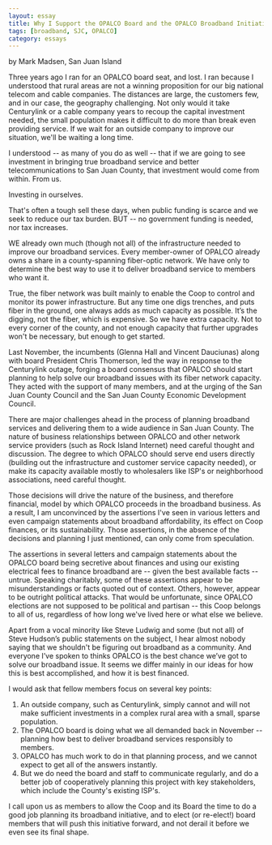 ```yaml
---
layout: essay
title: Why I Support the OPALCO Board and the OPALCO Broadband Initiative 
tags: [broadband, SJC, OPALCO]
category: essays 
---
```


by Mark Madsen, San Juan Island

Three years ago I ran for an OPALCO board seat, and lost.  I ran because I understood that rural areas are not a winning proposition for our big national telecom and cable companies.  The distances are large, the customers few, and in our case, the geography challenging.  Not only would it take Centurylink or a cable company years to recoup the capital investment needed, the small population makes it difficult to do more than break even providing service.  If we wait for an outside company to improve our situation, we'll be waiting a long time.  

I understood -- as many of you do as well -- that if we are going to see investment in bringing true broadband service and better telecommunications to San Juan County, that investment would come from within. From us.  

Investing in ourselves.  

That's often a tough sell these days, when public funding is scarce and we seek to reduce our tax burden.  BUT -- no government funding is needed, nor tax increases.  

WE already own much (though not all) of the infrastructure needed to improve our broadband services.  Every member-owner of OPALCO already owns a share in a county-spanning fiber-optic network.  We have only to determine the best way to use it to deliver broadband service to members who want it.

True, the fiber network was built mainly to enable the Coop to control and monitor its power infrastructure.  But any time one digs trenches, and puts fiber in the ground, one always adds as much capacity as possible.  It’s the digging, not the fiber, which is expensive.  So we have extra capacity.  Not to every corner of the county, and not enough capacity that further upgrades won't be necessary, but enough to get started.  

Last November, the incumbents (Glenna Hall and Vincent Dauciunas) along with board President Chris Thomerson, led the way in response to the Centurylink outage, forging a board consensus that OPALCO should start planning to help solve our broadband issues with its fiber network capacity.  They acted with the support of many members, and at the urging of the San Juan County Council and the San Juan County Economic Development Council.  

There are major challenges ahead in the process of planning broadband services and delivering them to a wide audience in San Juan County.  The nature of business relationships between OPALCO and other network service providers (such as Rock Island Internet) need careful thought and discussion.  The degree to which OPALCO should serve end users directly (building out the infrastructure and customer service capacity needed), or make its capacity available mostly to wholesalers like ISP's or neighborhood associations, need careful thought.  

Those decisions will drive the nature of the business, and therefore financial, model by which OPALCO proceeds in the broadband business.  As a result, I am unconvinced by the assertions I've seen in various letters and even campaign statements about broadband affordability, its effect on Coop finances, or its sustainability.  Those assertions, in the absence of the decisions and planning I just mentioned, can only come from speculation.    

The assertions in several letters and campaign statements about the OPALCO board being secretive about finances and using our existing electrical fees to finance broadband are -- given the best available facts -- untrue.  Speaking charitably, some of these assertions appear to be misunderstandings or facts quoted out of context.  Others, however, appear to be outright political attacks.  That would be unfortunate, since OPALCO elections are not supposed to be political and partisan -- this Coop belongs to all of us, regardless of how long we've lived here or what else we believe.

Apart from a vocal minority like Steve Ludwig and some (but not all) of Steve Hudson’s public statements on the subject, I hear almost nobody saying that we shouldn't be figuring out broadband as a community.  And everyone I’ve spoken to thinks OPALCO is the best chance we’ve got to solve our broadband issue.  It seems we differ mainly in our ideas for how this is best accomplished, and how it is best financed.

I would ask that fellow members focus on several key points:

1. An outside company, such as Centurylink, simply cannot and will not make sufficient investments in a complex rural area with a small, sparse population.  
2. The OPALCO board is doing what we all demanded back in November -- planning how best to deliver broadband services responsibly to members.  
3.  OPALCO has much work to do in that planning process, and we cannot expect to get all of the answers instantly.  
4.  But we do need the board and staff to communicate regularly, and do a better job of cooperatively planning this project with key stakeholders, which include the County's existing ISP's.  

I call upon us as members to allow the Coop and its Board the time to do a good job planning its broadband initiative, and to elect (or re-elect!) board members that will push this initiative forward, and not derail it before we even see its final shape.  




